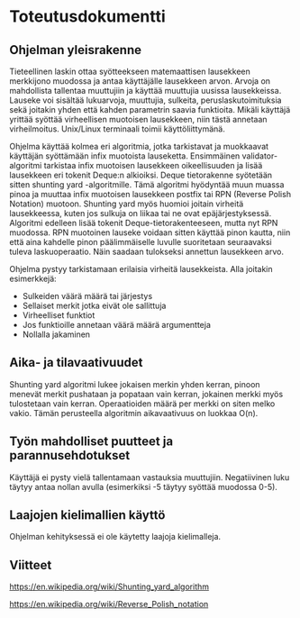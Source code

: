 # Toteutusdokumentti

## Ohjelman yleisrakenne

Tieteellinen laskin ottaa syötteekseen matemaattisen lausekkeen merkkijono muodossa ja antaa käyttäjälle lausekkeen arvon. Arvoja on mahdollista tallentaa muuttujiin ja käyttää muuttujia uusissa lausekkeissa. Lauseke voi sisältää lukuarvoja, muuttujia, sulkeita, peruslaskutoimituksia sekä joitakin yhden että kahden parametrin saavia funktioita. Mikäli käyttäjä yrittää syöttää virheellisen muotoisen lausekkeen, niin tästä annetaan virheilmoitus. Unix/Linux terminaali toimii käyttöliittymänä. 

Ohjelma käyttää kolmea eri algoritmia, jotka tarkistavat ja muokkaavat käyttäjän syöttämään infix muotoista lauseketta. Ensimmäinen validator-algoritmi tarkistaa infix muotoisen lausekkeen oikeellisuuden ja lisää lausekkeen eri tokenit Deque:n alkioiksi. Deque tietorakenne syötetään sitten shunting yard -algoritmille. Tämä algoritmi hyödyntää muun muassa pinoa ja muuttaa infix muotoisen lausekkeen postfix tai RPN (Reverse Polish Notation) muotoon. Shunting yard myös huomioi joitain virheitä lausekkeessa, kuten jos sulkuja on liikaa tai ne ovat epäjärjestyksessä. Algoritmi edelleen lisää tokenit Deque-tietorakenteeseen, mutta nyt RPN muodossa. RPN muotoinen lauseke voidaan sitten käyttää pinon kautta, niin että aina kahdelle pinon päälimmäiselle luvulle suoritetaan seuraavaksi tuleva laskuoperaatio. Näin saadaan tulokseksi annettun lausekkeen arvo. 

Ohjelma pystyy tarkistamaan erilaisia virheitä lausekkeista. Alla joitakin esimerkkejä:
- Sulkeiden väärä määrä tai järjestys
- Sellaiset merkit jotka eivät ole sallittuja
- Virheelliset funktiot
- Jos funktioille annetaan väärä määrä argumentteja
- Nollalla jakaminen

## Aika- ja tilavaativuudet

Shunting yard algoritmi lukee jokaisen merkin yhden kerran, pinoon menevät merkit pushataan ja popataan vain kerran, jokainen merkki myös tulostetaan vain kerran. Operaatioiden määrä per merkki on siten melko vakio. Tämän perusteella algoritmin aikavaativuus on luokkaa O(n). 

## Työn mahdolliset puutteet ja parannusehdotukset

Käyttäjä ei pysty vielä tallentamaan vastauksia muuttujiin. Negatiivinen luku täytyy antaa nollan avulla (esimerkiksi -5 täytyy syöttää muodossa 0-5).

## Laajojen kielimallien käyttö

Ohjelman kehityksessä ei ole käytetty laajoja kielimalleja.


## Viitteet

https://en.wikipedia.org/wiki/Shunting_yard_algorithm

https://en.wikipedia.org/wiki/Reverse_Polish_notation
